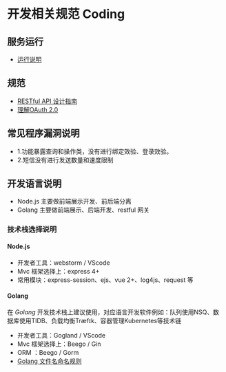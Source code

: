 # 开发相关规范 Coding

## 服务运行

* [运行说明](system-runtime.md)

## 规范

* [RESTful API 设计指南](restful-api.md)
* [理解OAuth 2.0](oauth2.0.md)

## 常见程序漏洞说明

- 1.功能暴露查询和操作类，没有进行绑定效验、登录效验。
- 2.短信没有进行发送数量和速度限制

## 开发语言说明

- Node.js 主要做前端展示开发、前后端分离
- Golang 主要做前端展示、后端开发、restful 网关

### 技术栈选择说明

#### Node.js

- 开发者工具：webstorm / VScode
- Mvc 框架选择上：express 4+
- 常用模块：express-session、ejs、vue 2+、log4js、request 等

#### Golang
在 *Golang* 开发技术栈上建议使用，对应语言开发软件例如：队列使用NSQ、数据库使用TIDB、负载均衡Træfɪk、容器管理Kubernetes等技术链

- 开发者工具：Gogland / VScode
- Mvc 框架选择上：Beego / Gin
- ORM ：Beego / Gorm
- [Golang 文件名命名规则](golang.md)